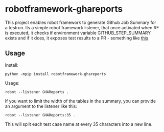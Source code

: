 robotframework-ghareports
=========================


This project enables robot framework to generate Github Job Summary for a testrun. Its a simple robot framework listener, that once
activated when RF is executed, it checks if environment variable GITHUB_STEP_SUMMARY exists and if it does, it exposes test results
to a PR - something like [this](https://github.com/rasjani/robotframework-ghareports/actions/runs/7462376275?pr=10#summary-20304528858)

## Usage

Install:

```
python -mpip install robotframework-ghareports
```

Usage:

```
robot --listener GHAReports .
```

If you want to limit the width of the tables in the summary, you can provide an argument to the listener like this:


```
robot --listener GHAReports:35 .
```

This will split each test case name at every 35 characters into a new line.

